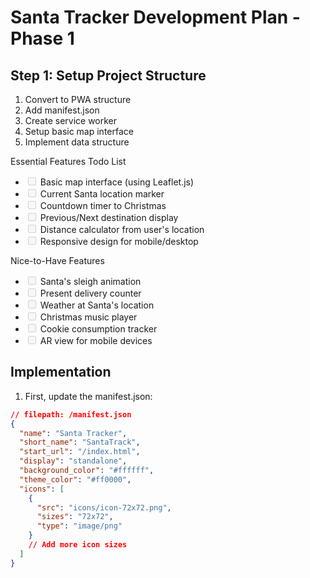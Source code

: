# Santa Tracker Development Plan - Phase 1

## Step 1: Setup Project Structure
1. Convert to PWA structure
2. Add manifest.json
3. Create service worker
4. Setup basic map interface
5. Implement data structure

Essential Features Todo List
- <input disabled="" type="checkbox"> Basic map interface (using Leaflet.js)
- <input disabled="" type="checkbox"> Current Santa location marker
- <input disabled="" type="checkbox"> Countdown timer to Christmas
- <input disabled="" type="checkbox"> Previous/Next destination display
- <input disabled="" type="checkbox"> Distance calculator from user's location
- <input disabled="" type="checkbox"> Responsive design for mobile/desktop

Nice-to-Have Features

- <input disabled="" type="checkbox"> Santa's sleigh animation
- <input disabled="" type="checkbox"> Present delivery counter
- <input disabled="" type="checkbox"> Weather at Santa's location
- <input disabled="" type="checkbox"> Christmas music player
- <input disabled="" type="checkbox"> Cookie consumption tracker
- <input disabled="" type="checkbox"> AR view for mobile devices

## Implementation

1. First, update the manifest.json:

```json
// filepath: /manifest.json
{
  "name": "Santa Tracker",
  "short_name": "SantaTrack",
  "start_url": "/index.html",
  "display": "standalone",
  "background_color": "#ffffff",
  "theme_color": "#ff0000",
  "icons": [
    {
      "src": "icons/icon-72x72.png",
      "sizes": "72x72",
      "type": "image/png"
    }
    // Add more icon sizes
  ]
}
